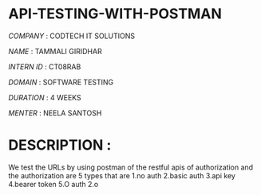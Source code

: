 # API-TESTING-WITH-POSTMAN

*COMPANY* : CODTECH IT SOLUTIONS

*NAME* : TAMMALI GIRIDHAR

*INTERN ID* : CT08RAB

*DOMAIN* : SOFTWARE TESTING

*DURATION* : 4 WEEKS

*MENTER* : NEELA SANTOSH

# DESCRIPTION :
We test the URLs by using postman of the restful apis of authorization and the authorization are 5 types that are 1.no auth 2.basic auth 3.api key 4.bearer token 5.O auth 2.o
